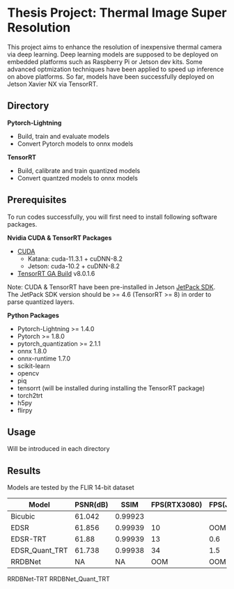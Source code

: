 # Thesis Project: Thermal Image Super Resolution

This project aims to enhance the resolution of inexpensive thermal camera via deep learning. Deep learning models are supposed to be deployed on embedded platforms such as Raspberry Pi or Jetson dev kits. Some advanced optmization techniques have been applied to speed up inference on above platforms. So far, models have been successfully deployed on Jetson Xavier NX via TensorRT.

## Directory

**Pytorch-Lightning**
* Build, train and evaluate models
* Convert Pytorch models to onnx models
  
**TensorRT**
* Build, calibrate and train quantized models
* Convert quantzed models to onnx models

## Prerequisites
To run codes successfully, you will first need to install following software packages.

**Nvidia CUDA & TensorRT Packages**
* [CUDA](https://developer.nvidia.com/cuda-toolkit)
  * Katana: cuda-11.3.1 + cuDNN-8.2
  * Jetson: cuda-10.2 + cuDNN-8.2
* [TensorRT GA Build](https://developer.nvidia.com/nvidia-tensorrt-download) v8.0.1.6

Note: CUDA & TensorRT have been pre-installed in Jetson [JetPack SDK](https://developer.nvidia.com/embedded/jetpack). The JetPack SDK version should be >= 4.6 (TensorRT >= 8) in order to parse quantized layers.

**Python Packages**
* Pytorch-Lightning >= 1.4.0
* Pytorch >= 1.8.0
* pytorch_quantization >= 2.1.1
* onnx 1.8.0
* onnx-runtime 1.7.0
* scikit-learn
* opencv
* piq
* tensorrt (will be installed during installing the TensorRT package)
* torch2trt
* h5py
* flirpy

## Usage

Will be introduced in each directory

## Results

Models are tested by the FLIR 14-bit dataset

Model | PSNR(dB) | SSIM | FPS(RTX3080) | FPS(Jetson)
------|----------|------|--------------|------------
Bicubic | 61.042 | 0.99923
EDSR | 61.856 | 0.99939 | 10 | OOM
EDSR-TRT | 61.88 | 0.99939 | 13 | 0.6
EDSR_Quant_TRT | 61.738 | 0.99938 | 34 | 1.5
RRDBNet | NA | NA | OOM | OOM
RRDBNet-TRT
RRDBNet_Quant_TRT
